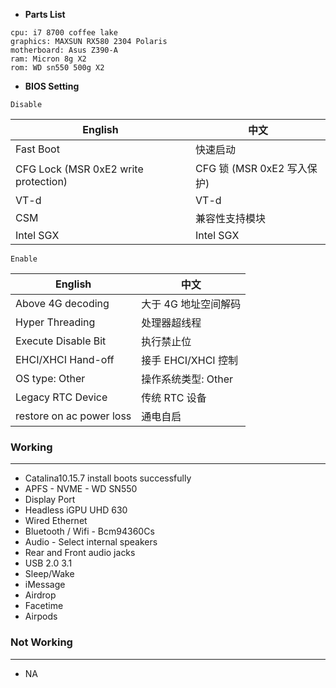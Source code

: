- **Parts List**

```
cpu: i7 8700 coffee lake
graphics: MAXSUN RX580 2304 Polaris
motherboard: Asus Z390-A
ram: Micron 8g X2
rom: WD sn550 500g X2
```

- **BIOS  Setting**

`Disable`

| English                              | 中文                       |
| ------------------------------------ | -------------------------- |
| Fast Boot                            | 快速启动                   |
| CFG Lock (MSR 0xE2 write protection) | CFG 锁 (MSR 0xE2 写入保护) |
| VT-d                                 | VT-d                       |
| CSM                                  | 兼容性支持模块             |
| Intel SGX                            | Intel SGX                  |

`Enable`

| English                  | 中文                 |
| ------------------------ | -------------------- |
| Above 4G decoding        | 大于 4G 地址空间解码 |
| Hyper Threading          | 处理器超线程         |
| Execute Disable Bit      | 执行禁止位           |
| EHCI/XHCI Hand-off       | 接手 EHCI/XHCI 控制  |
| OS type: Other           | 操作系统类型: Other  |
| Legacy RTC Device        | 传统 RTC 设备        |
| restore on ac power loss | 通电自启             |

### Working

------

- Catalina10.15.7 install boots successfully
- APFS - NVME - WD SN550
- Display Port
- Headless iGPU UHD 630
- Wired Ethernet
- Bluetooth / Wifi - Bcm94360Cs
- Audio - Select internal speakers
- Rear and Front audio jacks
- USB 2.0 3.1
- Sleep/Wake
- iMessage
- Airdrop
- Facetime
- Airpods

### Not Working

------

- NA